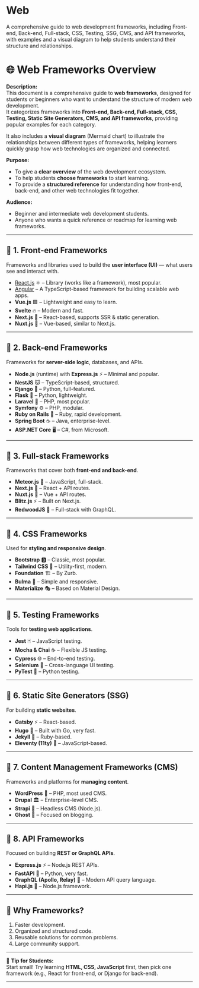 # Web
A comprehensive guide to web development frameworks, including Front-end, Back-end, Full-stack, CSS, Testing, SSG, CMS, and API frameworks, with examples and a visual diagram to help students understand their structure and relationships.

# 🌐 Web Frameworks Overview

**Description:**  
This document is a comprehensive guide to **web frameworks**, designed for students or beginners who want to understand the structure of modern web development.  
It categorizes frameworks into **Front-end, Back-end, Full-stack, CSS, Testing, Static Site Generators, CMS, and API frameworks**, providing popular examples for each category.  

It also includes a **visual diagram** (Mermaid chart) to illustrate the relationships between different types of frameworks, helping learners quickly grasp how web technologies are organized and connected.  

**Purpose:**  
- To give a **clear overview** of the web development ecosystem.  
- To help students **choose frameworks** to start learning.  
- To provide a **structured reference** for understanding how front-end, back-end, and other web technologies fit together.  

**Audience:**  
- Beginner and intermediate web development students.  
- Anyone who wants a quick reference or roadmap for learning web frameworks.

---

## 📌 1. Front-end Frameworks
Frameworks and libraries used to build the **user interface (UI)** — what users see and interact with.

- [React.js](./frontend/react.md) ⚛️ – Library (works like a framework), most popular.  
- [Angular](frontend/angular.md) – A TypeScript-based framework for building scalable web apps.
- **Vue.js** 🟩 – Lightweight and easy to learn.  
- **Svelte** 🔥 – Modern and fast.  
- **Next.js** 🚀 – React-based, supports SSR & static generation.  
- **Nuxt.js** 🌙 – Vue-based, similar to Next.js.  

---

## 📌 2. Back-end Frameworks
Frameworks for **server-side logic**, databases, and APIs.

- **Node.js** (runtime) with **Express.js** ⚡ – Minimal and popular.  
- **NestJS** 🐱 – TypeScript-based, structured.  
- **Django** 🐍 – Python, full-featured.  
- **Flask** 🍶 – Python, lightweight.  
- **Laravel** 🎵 – PHP, most popular.  
- **Symfony** ⚙️ – PHP, modular.  
- **Ruby on Rails** 💎 – Ruby, rapid development.  
- **Spring Boot** ☕ – Java, enterprise-level.  
- **ASP.NET Core** 🖥️ – C#, from Microsoft.  

---

## 📌 3. Full-stack Frameworks
Frameworks that cover both **front-end and back-end**.

- **Meteor.js** 🌠 – JavaScript, full-stack.  
- **Next.js** 🚀 – React + API routes.  
- **Nuxt.js** 🌙 – Vue + API routes.  
- **Blitz.js** ⚡ – Built on Next.js.  
- **RedwoodJS** 🌲 – Full-stack with GraphQL.  

---

## 📌 4. CSS Frameworks
Used for **styling and responsive design**.

- **Bootstrap** 🅱️ – Classic, most popular.  
- **Tailwind CSS** 🎨 – Utility-first, modern.  
- **Foundation** 🏗️ – By Zurb.  
- **Bulma** 🌸 – Simple and responsive.  
- **Materialize** 🎭 – Based on Material Design.  

---

## 📌 5. Testing Frameworks
Tools for **testing web applications**.

- **Jest** 🃏 – JavaScript testing.  
- **Mocha & Chai** ☕ – Flexible JS testing.  
- **Cypress** 🌐 – End-to-end testing.  
- **Selenium** 🐞 – Cross-language UI testing.  
- **PyTest** 🐍 – Python testing.  

---

## 📌 6. Static Site Generators (SSG)
For building **static websites**.

- **Gatsby** ⚡ – React-based.  
- **Hugo** 🐹 – Built with Go, very fast.  
- **Jekyll** 💎 – Ruby-based.  
- **Eleventy (11ty)** 🔢 – JavaScript-based.  

---

## 📌 7. Content Management Frameworks (CMS)
Frameworks and platforms for **managing content**.

- **WordPress** 📰 – PHP, most used CMS.  
- **Drupal** 🏛️ – Enterprise-level CMS.  
- **Strapi** 🚀 – Headless CMS (Node.js).  
- **Ghost** 👻 – Focused on blogging.  

---

## 📌 8. API Frameworks
Focused on building **REST or GraphQL APIs**.

- **Express.js** ⚡ – Node.js REST APIs.  
- **FastAPI** 🚅 – Python, very fast.  
- **GraphQL (Apollo, Relay)** 🔗 – Modern API query language.  
- **Hapi.js** 🍯 – Node.js framework.  

---

## 🎯 Why Frameworks?
1. Faster development.  
2. Organized and structured code.  
3. Reusable solutions for common problems.  
4. Large community support.  

---

📖 **Tip for Students:**  
Start small! Try learning **HTML, CSS, JavaScript** first, then pick one framework (e.g., React for front-end, or Django for back-end).

---
